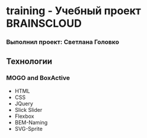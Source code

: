 # training - Учебный проект BRAINSCLOUD

### Выполнил проект: Светлана Головко

## Технологии

### MOGO and BoxActive

- HTML
- CSS
- JQuery
- Slick Slider
- Flexbox
- BEM-Naming
- SVG-Sprite
